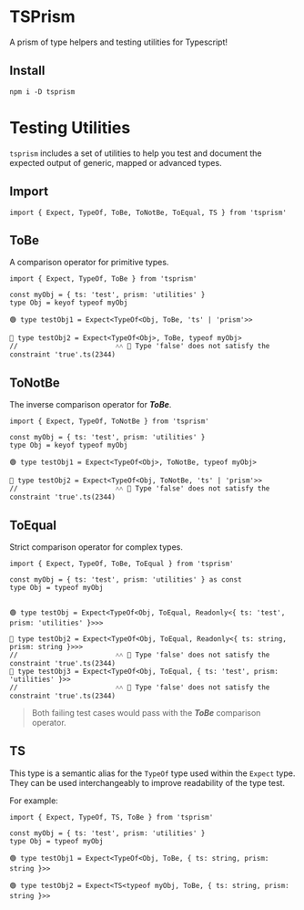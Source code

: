 # TSPrism
A prism of type helpers and testing utilities for Typescript!

## Install
`npm i -D tsprism`

# Testing Utilities
`tsprism` includes a set of utilities to help you test and document the expected output of generic, mapped or advanced types.

## Import
```TS
import { Expect, TypeOf, ToBe, ToNotBe, ToEqual, TS } from 'tsprism'
```

## ToBe
A comparison operator for primitive types. 
```TS
import { Expect, TypeOf, ToBe } from 'tsprism'

const myObj = { ts: 'test', prism: 'utilities' }
type Obj = keyof typeof myObj

🟢 type testObj1 = Expect<TypeOf<Obj, ToBe, 'ts' | 'prism'>>

🔴 type testObj2 = Expect<TypeOf<Obj>, ToBe, typeof myObj>
//                        ˄˄ 🚁 Type 'false' does not satisfy the constraint 'true'.ts(2344)
```

## ToNotBe
The inverse comparison operator for ***ToBe***.
```TS
import { Expect, TypeOf, ToNotBe } from 'tsprism'

const myObj = { ts: 'test', prism: 'utilities' }
type Obj = keyof typeof myObj

🟢 type testObj1 = Expect<TypeOf<Obj>, ToNotBe, typeof myObj>

🔴 type testObj2 = Expect<TypeOf<Obj, ToNotBe, 'ts' | 'prism'>>
//                        ˄˄ 🚁 Type 'false' does not satisfy the constraint 'true'.ts(2344)
```

## ToEqual
Strict comparison operator for complex types.
```TS
import { Expect, TypeOf, ToBe, ToEqual } from 'tsprism'

const myObj = { ts: 'test', prism: 'utilities' } as const
type Obj = typeof myObj


🟢 type testObj = Expect<TypeOf<Obj, ToEqual, Readonly<{ ts: 'test', prism: 'utilities' }>>>

🔴 type testObj2 = Expect<TypeOf<Obj, ToEqual, Readonly<{ ts: string, prism: string }>>>
//                        ˄˄ 🚁 Type 'false' does not satisfy the constraint 'true'.ts(2344)
🔴 type testObj3 = Expect<TypeOf<Obj, ToEqual, { ts: 'test', prism: 'utilities' }>>
//                        ˄˄ 🚁 Type 'false' does not satisfy the constraint 'true'.ts(2344)
```
> Both failing test cases would pass with the ***ToBe*** comparison operator.

## TS
This type is a semantic alias for the `TypeOf` type used within the `Expect` type. They can be used interchangeably to improve readability of the type test. 

For example:

```TS
import { Expect, TypeOf, TS, ToBe } from 'tsprism'

const myObj = { ts: 'test', prism: 'utilities' }
type Obj = typeof myObj

🟢 type testObj1 = Expect<TypeOf<Obj, ToBe, { ts: string, prism: string }>>

🟢 type testObj2 = Expect<TS<typeof myObj, ToBe, { ts: string, prism: string }>>
```
